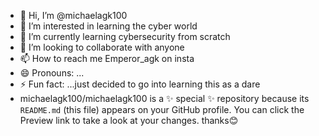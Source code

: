 - 👋 Hi, I’m @michaelagk100
- 👀 I’m interested in learning the cyber world 
- 🌱 I’m currently learning cybersecurity from scratch
- 💞️ I’m looking to collaborate with anyone
- 📫 How to reach me Emperor_agk on insta
- 😄 Pronouns: ...
- ⚡ Fun fact: ...just decided to go into learning this as a dare
- 
  michaelagk100/michaelagk100 is a ✨ special ✨ repository because its `README.md` (this file) appears on your GitHub profile.
You can click the Preview link to take a look at your changes.
thanks😊
